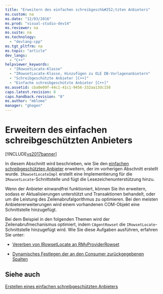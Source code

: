 ```yaml
---
title: "Erweitern des einfachen schreibgesch&#252;tzten Anbieters"
ms.custom: na
ms.date: "12/03/2016"
ms.prod: "visual-studio-dev14"
ms.reviewer: na
ms.suite: na
ms.technology: 
  - "devlang-cpp"
ms.tgt_pltfrm: na
ms.topic: "article"
dev_langs: 
  - "C++"
helpviewer_keywords: 
  - "IRowsetLocate-Klasse"
  - "IRowsetLocate-Klasse, Hinzufügen zu OLE DB-Vorlagenanbietern"
  - "Schreibgeschützte Anbieter [C++]"
  - "Einfache schreibgeschützte Anbieter [C++]"
ms.assetid: cba0e09f-44c1-41c1-9456-332aa13dc158
caps.latest.revision: 8
caps.handback.revision: "8"
ms.author: "mblome"
manager: "ghogen"
---
```

# Erweitern des einfachen schreibgesch&#252;tzten Anbieters
[!INCLUDE[vs2017banner](../../assembler/inline/includes/vs2017banner.md)]

In diesem Abschnitt wird beschrieben, wie Sie den [einfachen schreibgeschützten Anbieter](../../data/oledb/implementing-the-simple-read-only-provider.md) erweitern, der im vorherigen Abschnitt erstellt wurde.  `IRowsetLocateImpl` erstellt eine Implementierung für die `IRowsetLocate`\-Schnittstelle und fügt die Lesezeichenunterstützung hinzu.  
  
 Wenn der Anbieter einwandfrei funktioniert, können Sie ihn erweitern, sodass er Aktualisierungen unterstützt und Transaktionen behandelt, oder um die Leistung des Zeilenabrufalgorithmus zu optimieren.  Bei den meisten Anbietererweiterungen wird einem vorhandenen COM\-Objekt eine Schnittstelle hinzugefügt.  
  
 Bei dem Beispiel in den folgenden Themen wird der Zeilenabrufmechanismus optimiert, indem `CAgentRowset` die `IRowsetLocate`\-Schnittstelle hinzugefügt wird.  Wie Sie diese Aufgaben ausführen, erfahren Sie unter:  
  
-   [Vererben von IRowsetLocate an RMyProviderRowset](../../data/oledb/modifying-the-inheritance-of-rmyproviderrowset.md)  
  
-   [Dynamisches Festlegen der an den Consumer zurückgegebenen Spalten](../../data/oledb/dynamically-determining-columns-returned-to-the-consumer.md)  
  
## Siehe auch  
 [Erstellen eines einfachen schreibgeschützten Anbieters](../../data/oledb/creating-a-simple-read-only-provider.md)